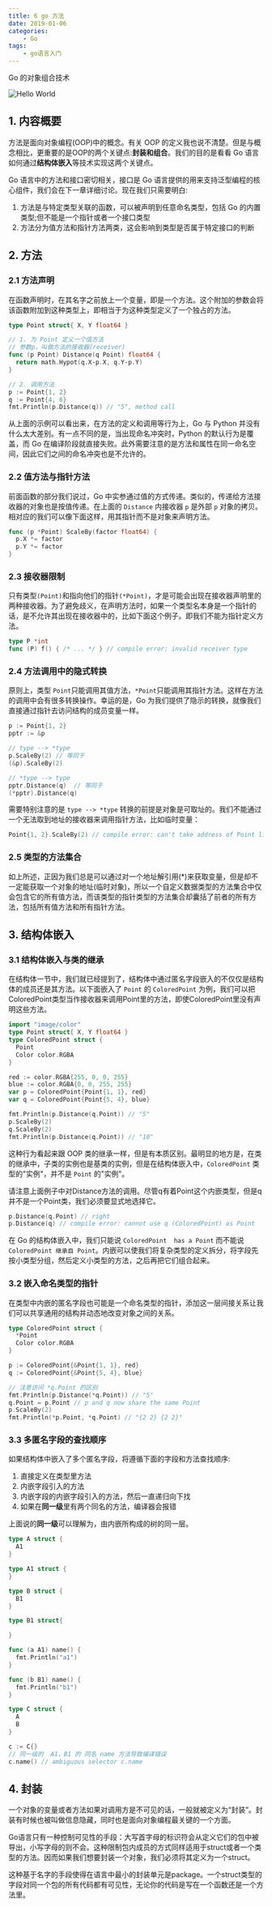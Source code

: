 ```yaml
---
title: 6 go 方法
date: 2019-01-06
categories:
    - Go
tags:
    - go语言入门
---
```


Go 的对象组合技术
<!-- more -->

![Hello World](/images/go/grammar/go_func.jpg)

## 1. 内容概要
方法是面向对象编程(OOP)中的概念。有关 OOP 的定义我也说不清楚。但是与概念相比，更重要的是OOP的两个关键点:**封装和组合**。我们的目的是看看 Go 语言如何通过**结构体嵌入**等技术实现这两个关键点。

Go 语言中的方法和接口密切相关，接口是 Go 语言提供的用来支持泛型编程的核心组件，我们会在下一章详细讨论。现在我们只需要明白:
1. 方法是与特定类型关联的函数，可以被声明到任意命名类型，包括 Go 的内置类型;但不能是一个指针或者一个接口类型
2. 方法分为值方法和指针方法两类，这会影响到类型是否属于特定接口的判断

## 2. 方法
### 2.1 方法声明
在函数声明时，在其名字之前放上一个变量，即是一个方法。这个附加的参数会将该函数附加到这种类型上，即相当于为这种类型定义了一个独占的方法。

```Go
type Point struct{ X, Y float64 }

// 1. 为 Point 定义一个值方法
// 参数p，叫做方法的接收器(receiver)
func (p Point) Distance(q Point) float64 {
  return math.Hypot(q.X‐p.X, q.Y‐p.Y)
}

// 2. 调用方法
p := Point{1, 2}
q := Point{4, 6}
fmt.Println(p.Distance(q)) // "5", method call
```

从上面的示例可以看出来，在方法的定义和调用等行为上，Go 与 Python 并没有什么太大差别。有一点不同的是，当出现命名冲突时，Python 的默认行为是覆盖，而 Go 在编译阶段就直接失败。此外需要注意的是方法和属性在同一命名空间，因此它们之间的命名冲突也是不允许的。


### 2.2 值方法与指针方法
前面函数的部分我们说过，Go 中实参通过值的方式传递。类似的，传递给方法接收器的对象也是按值传递。在上面的 `Distance` 内接收器 `p` 是外部 `p` 对象的拷贝。相对应的我们可以像下面这样，用其指针而不是对象来声明方法。

```Go
func (p *Point) ScaleBy(factor float64) {
  p.X *= factor
  p.Y *= factor
}
```

### 2.3 接收器限制
只有类型`(Point)`和指向他们的指针`(*Point)`，才是可能会出现在接收器声明里的两种接收器。为了避免歧义，在声明方法时，如果一个类型名本身是一个指针的话，是不允许其出现在接收器中的，比如下面这个例子。即我们不能为指针定义方法。

```Go
type P *int
func (P) f() { /* ... */ } // compile error: invalid receiver type
```

### 2.4 方法调用中的隐式转换
原则上，类型 `Point`只能调用其值方法，`*Point`只能调用其指针方法。这样在方法的调用中会有很多转换操作。幸运的是，Go 为我们提供了隐示的转换，就像我们直接通过指针去访问结构的成员变量一样。

```Go
p := Point{1, 2}
pptr := &p

// type --> *type
p.ScaleBy(2) // 等同于
(&p).ScaleBy(2)

// *type --> type
pptr.Distance(q)  // 等同于
(*pptr).Distance(q)
```

需要特别注意的是 `type --> *type` 转换的前提是对象是可取址的。我们不能通过一个无法取到地址的接收器来调用指针方法，比如临时变量：

```Go
Point{1, 2}.ScaleBy(2) // compile error: can't take address of Point literal
```

### 2.5 类型的方法集合
如上所述，正因为我们总是可以通过对一个地址解引用(\*)来获取变量，但是却不一定能获取一个对象的地址(临时对象)，所以一个自定义数据类型的方法集合中仅会包含它的所有值方法，而该类型的指针类型的方法集合却囊括了前者的所有方法，包括所有值方法和所有指针方法。

## 3. 结构体嵌入
### 3.1 结构体嵌入与类的继承
在结构体一节中，我们就已经提到了，结构体中通过匿名字段嵌入的不仅仅是结构体的成员还是其方法。以下面嵌入了 `Point` 的 `ColoredPoint` 为例，我们可以把ColoredPoint类型当作接收器来调用Point里的方法，即使ColoredPoint里没有声明这些方法。

```Go
import "image/color"
type Point struct{ X, Y float64 }
type ColoredPoint struct {
  Point
  Color color.RGBA
}

red := color.RGBA{255, 0, 0, 255}
blue := color.RGBA{0, 0, 255, 255}
var p = ColoredPoint{Point{1, 1}, red}
var q = ColoredPoint{Point{5, 4}, blue}

fmt.Println(p.Distance(q.Point)) // "5"
p.ScaleBy(2)
q.ScaleBy(2)
fmt.Println(p.Distance(q.Point)) // "10"
```

这种行为看起来跟 OOP 类的继承一样，但是有本质区别。最明显的地方是，在类的继承中，子类的实例也是基类的实例，但是在结构体嵌入中，`ColoredPoint` 类型的"实例"，并不是 `Point` 的"实例"。

请注意上面例子中对Distance方法的调用。尽管q有着Point这个内嵌类型，但是q并不是一个Point类，我们必须要显式地选择它。

```Go
p.Distance(q.Point) // right
p.Distance(q) // compile error: cannot use q (ColoredPoint) as Point
```

在 Go 的结构体嵌入中，我们只能说 `ColoredPoint  has a Point` 而不能说 `ColoredPoint 继承自 Point`。内嵌可以使我们将复杂类型的定义拆分，将字段先按小类型分组，然后定义小类型的方法，之后再把它们组合起来。

### 3.2 嵌入命名类型的指针
在类型中内嵌的匿名字段也可能是一个命名类型的指针，添加这一层间接关系让我们可以共享通用的结构并动态地改变对象之间的关系。

```Go
type ColoredPoint struct {
  *Point
  Color color.RGBA
}

p := ColoredPoint{&Point{1, 1}, red}
q := ColoredPoint{&Point{5, 4}, blue}

// 注意访问 *q.Point 的区别
fmt.Println(p.Distance(*q.Point)) // "5"
q.Point = p.Point // p and q now share the same Point
p.ScaleBy(2)
fmt.Println(*p.Point, *q.Point) // "{2 2} {2 2}"
```

### 3.3 多匿名字段的查找顺序
如果结构体中嵌入了多个匿名字段，将遵循下面的字段和方法查找顺序:
1. 直接定义在类型里方法
2. 内嵌字段引入的方法
3. 内嵌字段的内嵌字段引入的方法，然后一直递归向下找
4. 如果在**同一级**里有两个同名的方法，编译器会报错

上面说的**同一级**可以理解为，由内嵌所构成的树的同一层。

```Go
type A struct {
  A1
}

type A1 struct {
}

type B struct {
  B1
}

type B1 struct{

}

func (a A1) name() {
  fmt.Println("a1")
}

func (b B1) name() {
  fmt.Println("b1")
}

type C struct {
  A
  B
}

c := C{}
// 同一级的  A1，B1 的 同名 name 方法导致编译错误
c.name() // ambiguous selector c.name
```

## 4. 封装
一个对象的变量或者方法如果对调用方是不可见的话，一般就被定义为“封装”。封装有时候也被叫做信息隐藏，同时也是面向对象编程最关键的一个方面。

Go语言只有一种控制可见性的手段：大写首字母的标识符会从定义它们的包中被导出，小写字母的则不会。这种限制包内成员的方式同样适用于struct或者一个类型的方法。因而如果我们想要封装一个对象，我们必须将其定义为一个struct。

这种基于名字的手段使得在语言中最小的封装单元是package。一个struct类型的字段对同一个包的所有代码都有可见性，无论你的代码是写在一个函数还是一个方法里。
